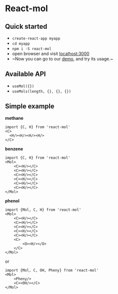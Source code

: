 # React-mol
<!--IMGS * 6-->
<!-- ************************* ************************* >
- REFS
    - https://threejs.org/examples/#webgl_loader_pdb
    - https://threejs.org/examples/#css3d_molecules
- TODO
    - useMols -> useMol -> Mol -> Example
<!   ************************* ************************* -->

## Quick started
- `create-react-app myapp`
- `cd myapp`
- `npm i -S react-mol`
- open browser and visit [localhost:3000](http://localhost:3000)
- ~Now you can go to our [demo](https://tsei.jp/react-mol), and try its usage.~

## Available API
- `useMol({})`
- `useMols(length, {}, {}, {})`

## Simple example
__methane__
```
import {C, H} from 'react-mol'
<C>
  <H/><H/><H/><H/>
</C>
```

__benzene__
```
import {C, H} from 'react-mol'
<Mol>
    <C><H/></C>
    <C><H/></C>
    <C><H/></C>
    <C><H/></C>
    <C><H/></C>
    <C><H/></C>
</Mol>
```

__phenol__
```
import {Mol, C, H} from 'react-mol'
<Mol>
    <C><H/></C>
    <C><H/></C>
    <C><H/></C>
    <C><H/></C>
    <C><H/></C>
    <C>
        <O><H/></O>
    </C>
</Mol>
```
or
```
import {Mol, C, OH, Pheny} from 'react-mol'
<Mol>
    <Pheny/>
    <C><OH/></C>
</Mol>
```
